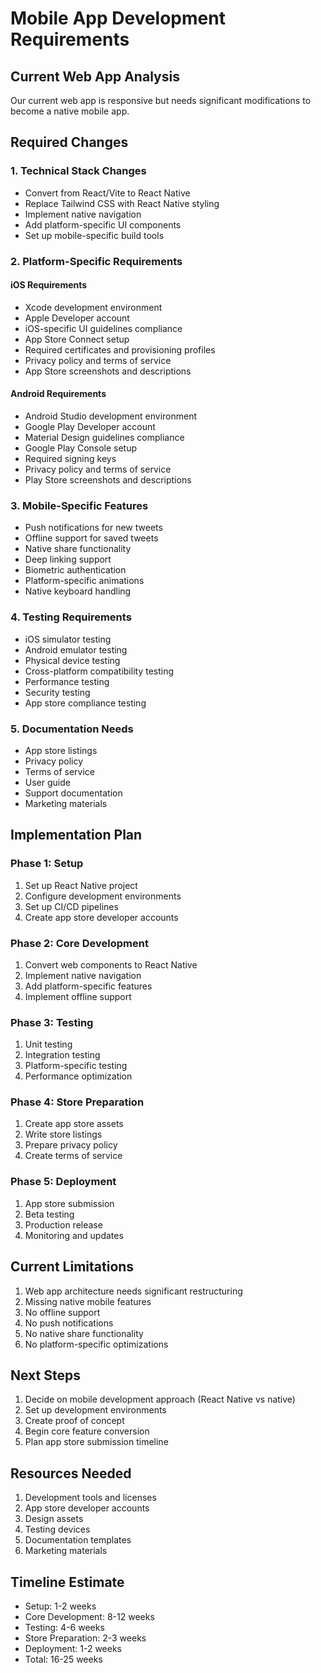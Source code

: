 # Mobile App Development Requirements

## Current Web App Analysis
Our current web app is responsive but needs significant modifications to become a native mobile app.

## Required Changes

### 1. Technical Stack Changes
- Convert from React/Vite to React Native
- Replace Tailwind CSS with React Native styling
- Implement native navigation
- Add platform-specific UI components
- Set up mobile-specific build tools

### 2. Platform-Specific Requirements

#### iOS Requirements
- Xcode development environment
- Apple Developer account
- iOS-specific UI guidelines compliance
- App Store Connect setup
- Required certificates and provisioning profiles
- Privacy policy and terms of service
- App Store screenshots and descriptions

#### Android Requirements
- Android Studio development environment
- Google Play Developer account
- Material Design guidelines compliance
- Google Play Console setup
- Required signing keys
- Privacy policy and terms of service
- Play Store screenshots and descriptions

### 3. Mobile-Specific Features
- Push notifications for new tweets
- Offline support for saved tweets
- Native share functionality
- Deep linking support
- Biometric authentication
- Platform-specific animations
- Native keyboard handling

### 4. Testing Requirements
- iOS simulator testing
- Android emulator testing
- Physical device testing
- Cross-platform compatibility testing
- Performance testing
- Security testing
- App store compliance testing

### 5. Documentation Needs
- App store listings
- Privacy policy
- Terms of service
- User guide
- Support documentation
- Marketing materials

## Implementation Plan

### Phase 1: Setup
1. Set up React Native project
2. Configure development environments
3. Set up CI/CD pipelines
4. Create app store developer accounts

### Phase 2: Core Development
1. Convert web components to React Native
2. Implement native navigation
3. Add platform-specific features
4. Implement offline support

### Phase 3: Testing
1. Unit testing
2. Integration testing
3. Platform-specific testing
4. Performance optimization

### Phase 4: Store Preparation
1. Create app store assets
2. Write store listings
3. Prepare privacy policy
4. Create terms of service

### Phase 5: Deployment
1. App store submission
2. Beta testing
3. Production release
4. Monitoring and updates

## Current Limitations
1. Web app architecture needs significant restructuring
2. Missing native mobile features
3. No offline support
4. No push notifications
5. No native share functionality
6. No platform-specific optimizations

## Next Steps
1. Decide on mobile development approach (React Native vs native)
2. Set up development environments
3. Create proof of concept
4. Begin core feature conversion
5. Plan app store submission timeline

## Resources Needed
1. Development tools and licenses
2. App store developer accounts
3. Design assets
4. Testing devices
5. Documentation templates
6. Marketing materials

## Timeline Estimate
- Setup: 1-2 weeks
- Core Development: 8-12 weeks
- Testing: 4-6 weeks
- Store Preparation: 2-3 weeks
- Deployment: 1-2 weeks
- Total: 16-25 weeks 